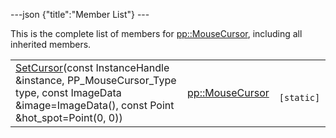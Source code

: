 ---json {"title":"Member List"} ---

This is the complete list of members for <a href="/docs/native-client/pepper_dev/cpp/classpp_1_1_mouse_cursor/" class="el">pp::MouseCursor</a>, including all inherited members.

<table><tbody><tr class="odd"><td><a href="/docs/native-client/pepper_dev/cpp/classpp_1_1_mouse_cursor#a94fc61cd6f995af87e1bf198c3fe788d" class="el">SetCursor</a>(const InstanceHandle &amp;instance, PP_MouseCursor_Type type, const ImageData &amp;image=ImageData(), const Point &amp;hot_spot=Point(0, 0))</td><td><a href="/docs/native-client/pepper_dev/cpp/classpp_1_1_mouse_cursor/" class="el">pp::MouseCursor</a></td><td><code> [static]</code></td></tr></tbody></table>

